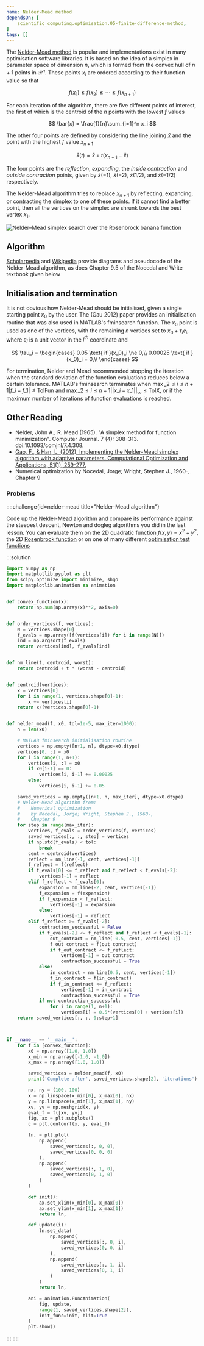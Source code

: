 ```yaml
---
name: Nelder-Mead method
dependsOn: [
    scientific_computing.optimisation.05-finite-difference-method,
]
tags: []
---
```


The [Nelder-Mead method](https://en.wikipedia.org/wiki/Nelder%E2%80%93Mead_method) is 
popular and implementations exist in many optimisation software libraries. It is based 
on the idea of a simplex in parameter space of dimension $n$, which is formed from the 
convex hull of $n + 1$ points in $\mathcal{R}^n$. These points $x_i$ are ordered 
according to their function value so that

$$
f(x_1) \le f(x_2) \le \cdots \le f(x_{n+1})
$$

For each iteration of the algorithm, there are five different points of interest, the 
first of which is the centroid of the $n$ points with the lowest $f$ values

$$
\bar{x} = \frac{1}{n}\sum_{i=1}^n x_i
$$

The other four points are defined by considering the line joining $\bar{x}$ and the 
point with the highest $f$ value $x_{n+1}$

$$
\bar{x}(t) = \bar{x} + t(x_{n+1} - \bar{x})
$$

The four points are the *reflection*, *expanding*, the *inside contraction* and *outside 
contraction* points, given by $\bar{x}(-1)$, $\bar{x}(-2)$, $\bar{x}(1/2)$, and 
$\bar{x}(-1/2)$ respectively.

The Nelder-Mead algorithm tries to replace $x_{n+1}$ by reflecting, expanding, or 
contracting the simplex to one of these points. If it cannot find a better point, then 
all the vertices on the simplex are shrunk towards the best vertex $x_1$. 

![Nelder–Mead simplex search over the Rosenbrock banana 
function](images/Nelder-Mead_Rosenbrock.gif) 

## Algorithm

[Scholarpedia](http://www.scholarpedia.org/article/Nelder-Mead_algorithm) and 
[Wikipedia](https://en.wikipedia.org/wiki/Nelder%E2%80%93Mead_method) provide diagrams 
and pseudocode of the Nelder-Mead algorithm, as does Chapter 9.5 of the Nocedal and 
Write textbook given below

## Initialisation and termination

It is not obvious how Nelder-Mead should be initialised, given a single starting point 
$x_0$ by the user. The (Gau 2012) paper provides an initialisation routine that was also 
used in MATLAB's fminsearch function. The $x_0$ point is used as one of the vertices, 
with the remaining $n$ vertices set to $x_0 + \tau_i e_i$, where $e_i$ is a unit vector 
in the $i^{th}$ coordinate and 

$$
\tau_i = \begin{cases}
0.05 \text{ if }(x_0)_i \ne 0,\\
0.00025 \text{ if }(x_0)_i = 0,\\
\end{cases}
$$

For termination, Nelder and Mead recommended stopping the iteration when the standard 
deviation of the function evaluations reduces below a certain tolerance. MATLAB's 
fminsearch terminates when 
$\max\_{2 \le i \le n+1} |f\_i - f\_1| \le \text{TolFun}$ and $\max\_{2 \le i \le n+1} 
|| x\_i - x\_1 ||_\infty \le \text{TolX}$, or if the maximum number of iterations of 
function evaluations is reached.

## Other Reading

- Nelder, John A.; R. Mead (1965). "A simplex method for function minimization". 
  Computer Journal. 7 (4): 308–313. doi:10.1093/comjnl/7.4.308.
- [Gao, F., & Han, L. (2012). Implementing the Nelder-Mead simplex algorithm with 
  adaptive parameters. Computational Optimization and Applications, 51(1), 
  259-277.](http://www.webpages.uidaho.edu/~fuchang/res/ANMS.pdf)
- Numerical optimization by Nocedal, Jorge; Wright, Stephen J., 1960-, Chapter 9

### Problems

::::challenge{id=nelder-mead title="Nelder-Mead algorithm"}

Code up the Nelder-Mead algorithm and compare its performance against the steepest 
descent, Newton and dogleg algorithms you did in the last lesson. You can evaluate them 
on the 2D quadratic function $f(x, y) = x^2 + y^2$, the 2D [Rosenbrock
function](https://en.wikipedia.org/wiki/Rosenbrock_function) or on one of many different 
[optimisation test 
functions](https://en.wikipedia.org/wiki/Test_functions_for_optimization)

:::solution
```python
import numpy as np
import matplotlib.pyplot as plt
from scipy.optimize import minimize, shgo
import matplotlib.animation as animation


def convex_function(x):
    return np.sum(np.array(x)**2, axis=0)


def order_vertices(f, vertices):
    N = vertices.shape[0]
    f_evals = np.array([f(vertices[i]) for i in range(N)])
    ind = np.argsort(f_evals)
    return vertices[ind], f_evals[ind]


def nm_line(t, centroid, worst):
    return centroid + t * (worst - centroid)


def centroid(vertices):
    x = vertices[0]
    for i in range(1, vertices.shape[0]-1):
        x += vertices[i]
    return x/(vertices.shape[0]-1)


def nelder_mead(f, x0, tol=1e-5, max_iter=1000):
    n = len(x0)

    # MATLAB fminsearch initialisation routine
    vertices = np.empty([n+1, n], dtype=x0.dtype)
    vertices[0, :] = x0
    for i in range(1, n+1):
        vertices[i, :] = x0
        if x0[i-1] == 0:
            vertices[i, i-1] += 0.00025
        else:
            vertices[i, i-1] += 0.05

    saved_vertices = np.empty([n+1, n, max_iter], dtype=x0.dtype)
    # Nelder–Mead algorithm from:
    #    Numerical optimization
    #    by Nocedal, Jorge; Wright, Stephen J., 1960-,
    #    Chapter 9
    for step in range(max_iter):
        vertices, f_evals = order_vertices(f, vertices)
        saved_vertices[:, :, step] = vertices
        if np.std(f_evals) < tol:
            break
        cent = centroid(vertices)
        reflect = nm_line(-1, cent, vertices[-1])
        f_reflect = f(reflect)
        if f_evals[0] <= f_reflect and f_reflect < f_evals[-2]:
            vertices[-1] = reflect
        elif f_reflect < f_evals[0]:
            expansion = nm_line(-2, cent, vertices[-1])
            f_expansion = f(expansion)
            if f_expansion < f_reflect:
                vertices[-1] = expansion
            else:
                vertices[-1] = reflect
        elif f_reflect >= f_evals[-2]:
            contraction_successful = False
            if f_evals[-2] <= f_reflect and f_reflect < f_evals[-1]:
                out_contract = nm_line(-0.5, cent, vertices[-1])
                f_out_contract = f(out_contract)
                if f_out_contract <= f_reflect:
                    vertices[-1] = out_contract
                    contraction_successful = True
            else:
                in_contract = nm_line(0.5, cent, vertices[-1])
                f_in_contract = f(in_contract)
                if f_in_contract <= f_reflect:
                    vertices[-1] = in_contract
                    contraction_successful = True
            if not contraction_successful:
                for i in range(1, n+1):
                    vertices[i] = 0.5*(vertices[0] + vertices[i])
    return saved_vertices[:, :, 0:step+1]



if __name__ == '__main__':
    for f in [convex_function]:
        x0 = np.array([1.0, 1.0])
        x_min = np.array([-1.0, -1.0])
        x_max = np.array([1.0, 1.0])

        saved_vertices = nelder_mead(f, x0)
        print('Complete after', saved_vertices.shape[2], 'iterations')

        nx, ny = (100, 100)
        x = np.linspace(x_min[0], x_max[0], nx)
        y = np.linspace(x_min[1], x_max[1], ny)
        xv, yv = np.meshgrid(x, y)
        eval_f = f([xv, yv])
        fig, ax = plt.subplots()
        c = plt.contourf(x, y, eval_f)

        ln, = plt.plot(
            np.append(
                saved_vertices[:, 0, 0],
                saved_vertices[0, 0, 0]
            ),
            np.append(
                saved_vertices[:, 1, 0],
                saved_vertices[0, 1, 0]
            )
        )

        def init():
            ax.set_xlim(x_min[0], x_max[0])
            ax.set_ylim(x_min[1], x_max[1])
            return ln,

        def update(i):
            ln.set_data(
                np.append(
                    saved_vertices[:, 0, i],
                    saved_vertices[0, 0, i]
                ),
                np.append(
                    saved_vertices[:, 1, i],
                    saved_vertices[0, 1, i]
                )
            )
            return ln,

        ani = animation.FuncAnimation(
            fig, update,
            range(1, saved_vertices.shape[2]),
            init_func=init, blit=True
        )
        plt.show()
```
:::
::::
